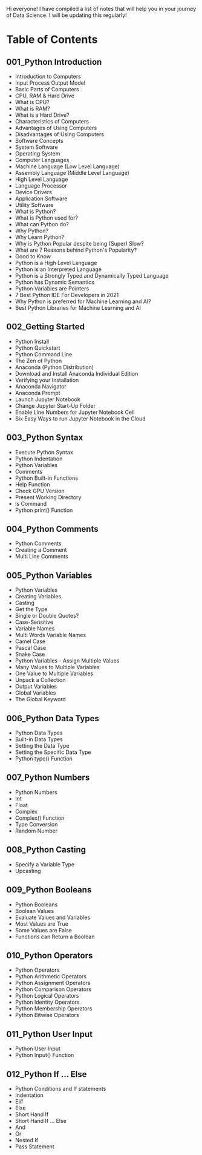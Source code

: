 Hi everyone! I have compiled a list of notes that will help you in your journey of Data Science. I will be updating this regularly!

# Table of Contents

## 001_Python Introduction

- Introduction to Computers
- Input Process Output Model
- Basic Parts of Computers
- CPU, RAM & Hard Drive
- What is CPU?
- What is RAM?
- What is a Hard Drive?
- Characteristics of Computers
- Advantages of Using Computers
- Disadvantages of Using Computers
- Software Concepts
- System Software
- Operating System
- Computer Languages
- Machine Language (Low Level Language)
- Assembly Language (Middle Level Language)
- High Level Language
- Language Processor
- Device Drivers
- Application Software
- Utility Software
- What is Python?
- What is Python used for?
- What can Python do?
- Why Python?
- Why Learn Python?
- Why is Python Popular despite being (Super) Slow?
- What are 7 Reasons behind Python's Popularity?
- Good to Know
- Python is a High Level Language
- Python is an Interpreted Language
- Python is a Strongly Typed and Dynamically Typed Language
- Python has Dynamic Semantics
- Python Variables are Pointers
- 7 Best Python IDE For Developers in 2021
- Why Python is preferred for Machine Learning and AI?
- Best Python Libraries for Machine Learning and AI

## 002_Getting Started

- Python Install
- Python Quickstart
- Python Command Line
- The Zen of Python
- Anaconda (Python Distribution)
- Download and Install Anaconda Individual Edition
- Verifying your Installation
- Anaconda Navigator
- Anaconda Prompt
- Launch Jupyter Notebook
- Change Jupyter Start-Up Folder
- Enable Line Numbers for Jupyter Notebook Cell
- Six Easy Ways to run Jupyter Notebook in the Cloud

## 003_Python Syntax

- Execute Python Syntax
- Python Indentation
- Python Variables
- Comments
- Python Built-in Functions
- Help Function
- Check GPU Version
- Present Working Directory
- ls Command
- Python print() Function

## 004_Python Comments

- Python Comments
- Creating a Comment
- Multi Line Comments

## 005_Python Variables

- Python Variables
- Creating Variables
- Casting
- Get the Type
- Single or Double Quotes?
- Case-Sensitive
- Variable Names
- Multi Words Variable Names
- Camel Case
- Pascal Case
- Snake Case
- Python Variables - Assign Multiple Values
- Many Values to Multiple Variables
- One Value to Multiple Variables
- Unpack a Collection
- Output Variables
- Global Variables
- The Global Keyword

## 006_Python Data Types

- Python Data Types
- Built-in Data Types
- Setting the Data Type
- Setting the Specific Data Type
- Python type() Function

## 007_Python Numbers

- Python Numbers
- Int
- Float
- Complex
- Complex() Function
- Type Conversion
- Random Number

## 008_Python Casting

- Specify a Variable Type
- Upcasting

## 009_Python Booleans

- Python Booleans
- Boolean Values
- Evaluate Values and Variables
- Most Values are True
- Some Values are False
- Functions can Return a Boolean

## 010_Python Operators

- Python Operators
- Python Arithmetic Operators
- Python Assignment Operators
- Python Comparison Operators
- Python Logical Operators
- Python Identity Operators
- Python Membership Operators
- Python Bitwise Operators

## 011_Python User Input

- Python User Input
- Python Input() Function

## 012_Python If ... Else

- Python Conditions and If statements
- Indentation
- Elif
- Else
- Short Hand If
- Short Hand If ... Else
- And
- Or
- Nested If
- Pass Statement
